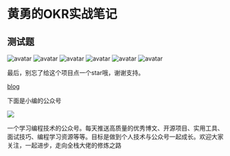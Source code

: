 # 黄勇的OKR实战笔记

## 测试题
![avatar](https://static001.geekbang.org/resource/image/21/84/21ad6423bfeeec25c4a066a245219984.jpg)
![avatar](https://static001.geekbang.org/resource/image/de/2e/dee07e4befe65372acee839da739f82e.jpg)
![avatar](https://static001.geekbang.org/resource/image/0d/90/0d65ccf7c671d36efea700c38869bb90.jpg)
![avatar](https://static001.geekbang.org/resource/image/53/ae/532e629564bc4eca746f4aa49bd4a1ae.jpg)
![avatar](https://static001.geekbang.org/resource/image/50/0c/50eddb5de2b0ae602bb8bede6eca820c.jpg)
![avatar]()

<!-- 我的答案
1. ACD
2. ACD
3. ACD
4. ABC
5. ACD
6. ABCD
7. AC
8. AB -->

<!-- 参考答案
1. ABCD
2. AC
3. ACD
4. ABC
5. ABC
6. ABD
7. BCD
8. ABCD -->




最后，别忘了给这个项目点一个star哦，谢谢支持。

[blog](https://github.com/qiufeihong2018/vuepress-blog)

下面是小编的公众号

![](https://user-gold-cdn.xitu.io/2019/9/4/16cfa4d4d7f6daa9?w=270&h=270&f=webp&s=16438)

一个学习编程技术的公众号。每天推送高质量的优秀博文、开源项目、实用工具、面试技巧、编程学习资源等等。目标是做到个人技术与公众号一起成长。欢迎大家关注，一起进步，走向全栈大佬的修炼之路